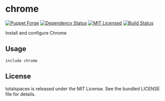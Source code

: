 chrome
==============

[![Puppet Forge](https://img.shields.io/puppetforge/v/halyard/chrome.svg)](https://forge.puppetlabs.com/halyard/chrome)
[![Dependency Status](https://img.shields.io/gemnasium/halyard/puppet-chrome.svg)](https://gemnasium.com/halyard/puppet-chrome)
[![MIT Licensed](https://img.shields.io/badge/license-MIT-green.svg)](https://tldrlegal.com/license/mit-license)
[![Build Status](https://img.shields.io/circleci/project/halyard/puppet-chrome/master.svg)](https://circleci.com/gh/halyard/puppet-chrome)

Install and configure Chrome

## Usage

```puppet
include chrome
```

## License

totalspaces is released under the MIT License. See the bundled LICENSE file for details.

